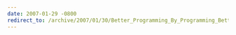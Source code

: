 ```yaml
---
date: 2007-01-29 -0800
redirect_to: /archive/2007/01/30/Better_Programming_By_Programming_Better.aspx/
---
```

